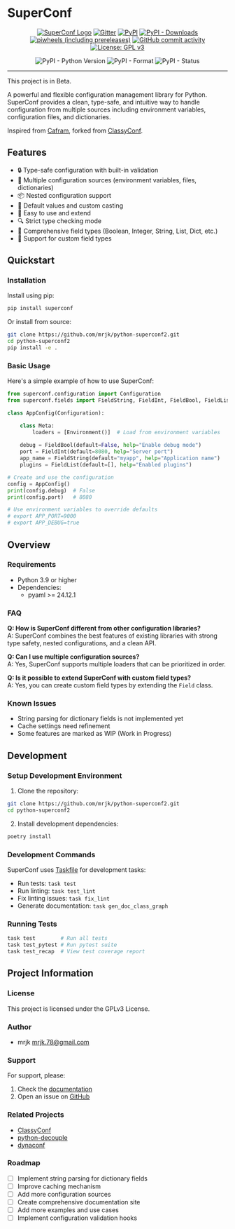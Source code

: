 # SuperConf


<p align='center'>
<a href="https://github.com/mrjk/python-superconf">
<img src="logo/banner.svg" alt="SuperConf Logo"></a>

<a href="https://gitter.im/mrjk/python-superconf">
<img src="https://img.shields.io/gitter/room/mrjk/python-superconf" alt="Gitter"></a>
<a href="https://pypi.org/project/superconf/">
<img src="https://img.shields.io/pypi/v/superconf" alt="PyPI"></a>
<a href="https://pypistats.org/packages/superconf">
<img src="https://img.shields.io/pypi/dm/superconf" alt="PyPI - Downloads"></a>
<a href="https://github.com/mrjk/python-superconf/releases">
<img src="https://img.shields.io/piwheels/v/superconf?include_prereleases" alt="piwheels (including prereleases)"></a>
<a href="https://github.com/mrjk/python-superconf/graphs/code-frequency">
<img src="https://img.shields.io/github/commit-activity/m/mrjk/python-superconf" alt="GitHub commit activity"></a>
<a href="https://www.gnu.org/licenses/gpl-3.0">
<img src="https://img.shields.io/badge/License-GPL%20v3-blue.svg" alt="License: GPL v3"></a>
</p>

<p align="center">
<img src="https://img.shields.io/pypi/pyversions/superconf" alt="PyPI - Python Version">
<img src="https://img.shields.io/pypi/format/superconf" alt="PyPI - Format">
<img src="https://img.shields.io/pypi/status/superconf" alt="PyPI - Status">
</p>

-------

This project is in Beta.

A powerful and flexible configuration management library for Python. SuperConf provides a clean, type-safe, and intuitive way to handle configuration from multiple sources including environment variables, configuration files, and dictionaries.

Inspired from [Cafram](https://github.com/barbu-it/cafram), forked from [ClassyConf](https://classyconf.readthedocs.io/en/latest/).

## Features

- 🔒 Type-safe configuration with built-in validation
- 🔄 Multiple configuration sources (environment variables, files, dictionaries)
- 📦 Nested configuration support
- 🎯 Default values and custom casting
- 🚀 Easy to use and extend
- 🔍 Strict type checking mode
- 📝 Comprehensive field types (Boolean, Integer, String, List, Dict, etc.)
- 🎨 Support for custom field types

## Quickstart

### Installation

Install using pip:

```bash
pip install superconf
```

Or install from source:

```bash
git clone https://github.com/mrjk/python-superconf2.git
cd python-superconf2
pip install -e .
```

### Basic Usage

Here's a simple example of how to use SuperConf:

```python
from superconf.configuration import Configuration
from superconf.fields import FieldString, FieldInt, FieldBool, FieldList

class AppConfig(Configuration):

    class Meta:
        loaders = [Environment()]  # Load from environment variables
    
    debug = FieldBool(default=False, help="Enable debug mode")
    port = FieldInt(default=8080, help="Server port")
    app_name = FieldString(default="myapp", help="Application name")
    plugins = FieldList(default=[], help="Enabled plugins")

# Create and use the configuration
config = AppConfig()
print(config.debug)  # False
print(config.port)   # 8080

# Use environment variables to override defaults
# export APP_PORT=9000
# export APP_DEBUG=true
```

## Overview

### Requirements

- Python 3.9 or higher
- Dependencies:
  - pyaml >= 24.12.1

### FAQ

**Q: How is SuperConf different from other configuration libraries?**  
A: SuperConf combines the best features of existing libraries with strong type safety, nested configurations, and a clean API.

**Q: Can I use multiple configuration sources?**  
A: Yes, SuperConf supports multiple loaders that can be prioritized in order.

**Q: Is it possible to extend SuperConf with custom field types?**  
A: Yes, you can create custom field types by extending the `Field` class.

### Known Issues

- String parsing for dictionary fields is not implemented yet
- Cache settings need refinement
- Some features are marked as WIP (Work in Progress)

## Development

### Setup Development Environment

1. Clone the repository:

```bash
git clone https://github.com/mrjk/python-superconf2.git
cd python-superconf2
```

2. Install development dependencies:

```bash
poetry install
```

### Development Commands

SuperConf uses [Taskfile](https://taskfile.dev) for development tasks:

- Run tests: `task test`
- Run linting: `task test_lint`
- Fix linting issues: `task fix_lint`
- Generate documentation: `task gen_doc_class_graph`

### Running Tests

```bash
task test        # Run all tests
task test_pytest # Run pytest suite
task test_recap  # View test coverage report
```

## Project Information

### License

This project is licensed under the GPLv3 License.

### Author

- mrjk <mrjk.78@gmail.com>

### Support

For support, please:
1. Check the [documentation](https://github.com/mrjk/python-superconf2/docs)
2. Open an issue on [GitHub](https://github.com/mrjk/python-superconf2/issues)

### Related Projects

- [ClassyConf](https://classyconf.readthedocs.io/en/latest/)
- [python-decouple](https://github.com/henriquebastos/python-decouple)
- [dynaconf](https://www.dynaconf.com/)

### Roadmap

- [ ] Implement string parsing for dictionary fields
- [ ] Improve caching mechanism
- [ ] Add more configuration sources
- [ ] Create comprehensive documentation site
- [ ] Add more examples and use cases
- [ ] Implement configuration validation hooks
